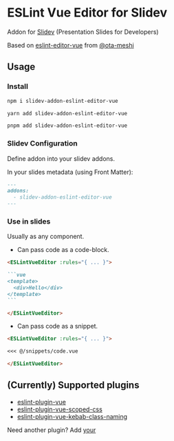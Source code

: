 # ESLint Vue Editor for Slidev

Addon for [Slidev](https://sli.dev/) (Presentation Slides for Developers)

Based on [eslint-editor-vue](https://github.com/ota-meshi/site-kit/tree/main/packages/site-kit-eslint-editor-vue) from [@ota-meshi](https://github.com/ota-meshi)

## Usage

### Install

```bash
npm i slidev-addon-eslint-editor-vue
```

```bash
yarn add slidev-addon-eslint-editor-vue
```

```bash
pnpm add slidev-addon-eslint-editor-vue
```

### Slidev Configuration

Define addon into your slidev addons.

In your slides metadata (using Front Matter):

```md
---
addons:
  - slidev-addon-eslint-editor-vue
---
```

### Use in slides

Usually as any component.

- Can pass code as a code-block.

````md
<ESLintVueEditor :rules="{ ... }">

```vue
<template>
  <div>Hello</div>
</template>
```

</ESLintVueEditor>
````

- Can pass code as a snippet.

```md
<ESLintVueEditor :rules="{ ... }">

<<< @/snippets/code.vue

</ESLintVueEditor>
```

## (Currently) Supported plugins

- [eslint-plugin-vue](https://github.com/vuejs/eslint-plugin-vue)
- [eslint-plugin-vue-scoped-css](https://github.com/future-architect/eslint-plugin-vue-scoped-css)
- [eslint-plugin-vue-kebab-class-naming](https://github.com/levchak0910/eslint-plugin-vue-kebab-class-naming)

Need another plugin? Add [your](./components/ESLintVueEditor.vue#L176)
